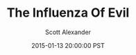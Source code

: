 ---
layout: podcast
title: "The Influenza Of Evil"
author: Scott Alexander
description: https://slatestarcodex.com/2015/01/13/evil-is-anti-inductive/
date: 2015-01-13 20:00:00 PST
length: 1994889
duration: 499
guid: evil-is-anti-inductive
---